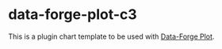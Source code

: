 # data-forge-plot-c3

This is a plugin chart template to be used with [Data-Forge Plot](https://www.npmjs.com/package/data-forge-plot).